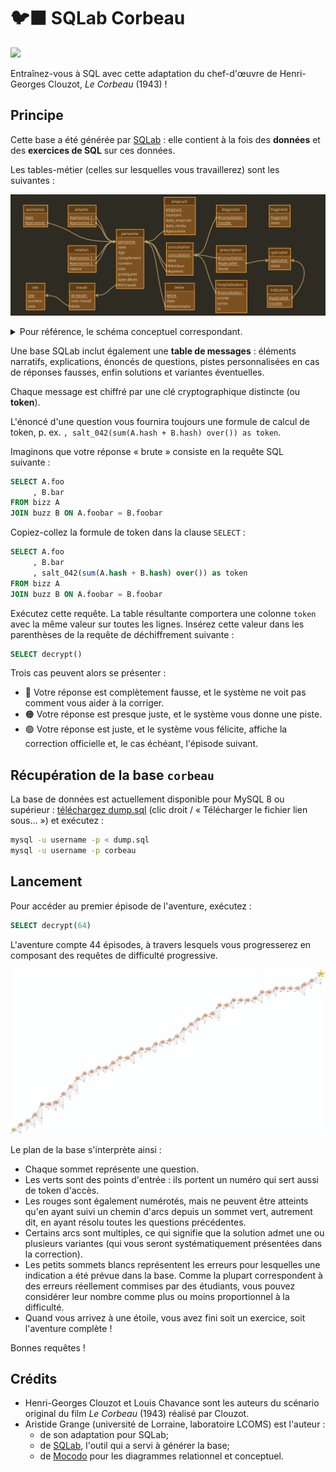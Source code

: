 # 🐦‍⬛ SQLab Corbeau

![](https://www.cinematheque.fr/cache/media/articles/le-corbeau-clouzot-3/cr,700,525-5e8196.jpg)

Entraînez-vous à SQL avec cette adaptation du chef-d'œuvre de Henri-Georges Clouzot, _Le Corbeau_ (1943) !


## Principe

Cette base a été générée par [SQLab](https://github.com/laowantong/sqlab) : elle contient à la fois des **données** et des **exercices de SQL** sur ces données.

Les tables-métier (celles sur lesquelles vous travaillerez) sont les suivantes :

![corbeau_mld](assets/corbeau_mld.svg)

<details><summary>Pour référence, le schéma conceptuel correspondant.</summary><img src="https://github.com/laowantong/sqlab_corbeau/blob/main/assets/corbeau.svg?raw=1"></details>


Une base SQLab inclut également une **table de messages** : éléments narratifs, explications, énoncés de questions, pistes personnalisées en cas de réponses fausses, enfin solutions et variantes éventuelles.

Chaque message est chiffré par une clé cryptographique distincte (ou **token**).

L'énoncé d'une question vous fournira toujours une formule de calcul de token, p. ex. `, salt_042(sum(A.hash + B.hash) over()) as token`.

Imaginons que votre réponse « brute » consiste en la requête SQL suivante :

```sql
SELECT A.foo
     , B.bar
FROM bizz A
JOIN buzz B ON A.foobar = B.foobar
```

Copiez-collez la formule de token dans la clause `SELECT` :

```sql
SELECT A.foo
     , B.bar
     , salt_042(sum(A.hash + B.hash) over()) as token
FROM bizz A
JOIN buzz B ON A.foobar = B.foobar
```

Exécutez cette requête. La table résultante comportera une colonne `token` avec la même valeur sur toutes les lignes. Insérez cette valeur dans les parenthèses de la requête de déchiffrement suivante :

```sql
SELECT decrypt()
```

Trois cas peuvent alors se présenter :
- 🔴 Votre réponse est complètement fausse, et le système ne voit pas comment vous aider à la corriger.
- 🟠 Votre réponse est presque juste, et le système vous donne une piste.
- 🟢 Votre réponse est juste, et le système vous félicite, affiche la correction officielle et, le cas échéant, l'épisode suivant.

## Récupération de la base `corbeau`

La base de données est actuellement disponible pour MySQL 8 ou supérieur : [téléchargez dump.sql](https://raw.githubusercontent.com/laowantong/sqlab_corbeau/refs/heads/main/output/dump.sql) (clic droit / « Télécharger le fichier lien sous… ») et exécutez :

```bash
mysql -u username -p < dump.sql
mysql -u username -p corbeau
```

## Lancement

Pour accéder au premier épisode de l'aventure, exécutez :

```sql
SELECT decrypt(64)
```

L'aventure compte 44 épisodes, à travers lesquels vous progresserez en composant des requêtes de difficulté progressive.

![Plan de la base](output/activity_map.svg)

Le plan de la base s'interprète ainsi :

- Chaque sommet représente une question.
- Les verts sont des points d'entrée : ils portent un numéro qui sert aussi de token d'accès.
- Les rouges sont également numérotés, mais ne peuvent être atteints qu'en ayant suivi un chemin d'arcs depuis un sommet vert, autrement dit, en ayant résolu toutes les questions précédentes.
- Certains arcs sont multiples, ce qui signifie que la solution admet une ou plusieurs variantes (qui vous seront systématiquement présentées dans la correction).
- Les petits sommets blancs représentent les erreurs pour lesquelles une indication a été prévue dans la base. Comme la plupart correspondent à des erreurs réellement commises par des étudiants, vous pouvez considérer leur nombre comme plus ou moins proportionnel à la difficulté.
- Quand vous arrivez à une étoile, vous avez fini soit un exercice, soit l'aventure complète !


Bonnes requêtes !

## Crédits

- Henri-Georges Clouzot et Louis Chavance sont les auteurs du scénario original du film _Le Corbeau_ (1943) réalisé par Clouzot.
- Aristide Grange (université de Lorraine, laboratoire LCOMS) est l'auteur :
  - de son adaptation pour SQLab;
  - de [SQLab](https://github.com/laowantong/sqlab), l'outil qui a servi à générer la base;
  - de [Mocodo](https://mocodo.net) pour les diagrammes relationnel et conceptuel.
